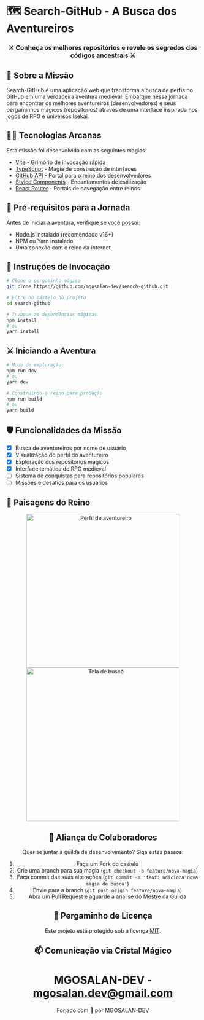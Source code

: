 # 🗺️ Search-GitHub - A Busca dos Aventureiros

<div align="center">
  <h3>⚔️ Conheça os melhores repositórios e revele os segredos dos códigos ancestrais ⚔️</h3>
</div>

## 📜 Sobre a Missão

Search-GitHub é uma aplicação web que transforma a busca de perfis no GitHub em uma verdadeira aventura medieval! Embarque nessa jornada para encontrar os melhores aventureiros (desenvolvedores) e seus pergaminhos mágicos (repositórios) através de uma interface inspirada nos jogos de RPG e universos Isekai.

## 🧙‍♂️ Tecnologias Arcanas

Esta missão foi desenvolvida com as seguintes magias:

- [Vite](https://vitejs.dev/) - Grimório de invocação rápida
- [TypeScript](https://www.typescriptlang.org//) - Magia de construção de interfaces
- [GitHub API](https://docs.github.com/en/rest) - Portal para o reino dos desenvolvedores
- [Styled Components](https://styled-components.com/) - Encantamentos de estilização
- [React Router](https://reactrouter.com/) - Portais de navegação entre reinos

## 🏰 Pré-requisitos para a Jornada

Antes de iniciar a aventura, verifique se você possui:

- Node.js instalado (recomendado v16+)
- NPM ou Yarn instalado
- Uma conexão com o reino da internet

## 🧭 Instruções de Invocação

```bash
# Clone o pergaminho mágico
git clone https://github.com/mgosalan-dev/search-github.git

# Entre no castelo do projeto
cd search-github

# Invoque as dependências mágicas
npm install
# ou
yarn install
```

## ⚔️ Iniciando a Aventura

```bash
# Modo de exploração
npm run dev
# ou
yarn dev

# Construindo o reino para produção
npm run build
# ou
yarn build
```

## 🛡️ Funcionalidades da Missão

- [x] Busca de aventureiros por nome de usuário
- [x] Visualização do perfil do aventureiro
- [x] Exploração dos repositórios mágicos
- [x] Interface temática de RPG medieval
- [ ] Sistema de conquistas para repositórios populares
- [ ] Missões e desafios para os usuários

## 📸 Paisagens do Reino

<div align="center">

  
  <img src="/public/img/Captura de ecrã 2025-05-01 163950.png" alt="Perfil de aventureiro" width="400" />

  <img src="/public/img/Captura de ecrã 2025-05-01 164043.png" alt="Tela de busca" width="400" />


## 🤝 Aliança de Colaboradores

Quer se juntar à guilda de desenvolvimento? Siga estes passos:

1. Faça um Fork do castelo
2. Crie uma branch para sua magia (`git checkout -b feature/nova-magia`)
3. Faça commit das suas alterações (`git commit -m 'feat: adiciona nova magia de busca'`)
4. Envie para a branch (`git push origin feature/nova-magia`)
5. Abra um Pull Request e aguarde a análise do Mestre da Guilda

## 📝 Pergaminho de Licença

Este projeto está protegido sob a licença [MIT](LICENSE.md).

## 📫 Comunicação via Cristal Mágico

MGOSALAN-DEV - [mgosalan.dev@gmail.com
](mailto:mgosalan.dev@gmail.com)
=======


<div align="center">
  Forjado com 🔮 por MGOSALAN-DEV

</div>

